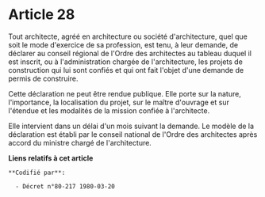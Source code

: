 # Article 28

Tout architecte, agréé en architecture ou société d'architecture, quel que soit le mode d'exercice de sa profession, est
tenu, à leur demande, de déclarer au conseil régional de l'Ordre des architectes au tableau duquel il est inscrit, ou à
l'administration chargée de l'architecture, les projets de construction qui lui sont confiés et qui ont fait l'objet d'une
demande de permis de construire.

Cette déclaration ne peut être rendue publique. Elle porte sur la nature, l'importance, la localisation du projet, sur le
maître d'ouvrage et sur l'étendue et les modalités de la mission confiée à l'architecte.

Elle intervient dans un délai d'un mois suivant la demande. Le modèle de la déclaration est établi par le conseil national de
l'Ordre des architectes après accord du ministre chargé de l'architecture.

**Liens relatifs à cet article**

	**Codifié par**:

	  - Décret n°80-217 1980-03-20
